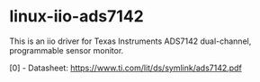 # linux-iio-ads7142

This is an iio driver for Texas Instruments ADS7142 dual-channel, programmable sensor monitor.

[0] - Datasheet: https://www.ti.com/lit/ds/symlink/ads7142.pdf
